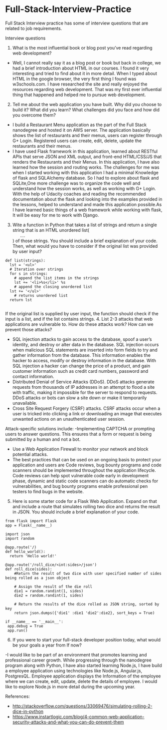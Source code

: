 # Full-Stack-Interview-Practice
Full Stack Interview practice has some of interview questions that are related to job requirements. 

Interview questions

1. What is the most influential book or blog post you’ve read regarding web  development?
  - Well, I cannot really say it as a blog post or book but back in college, we had a brief introduction about HTML in our courses. I found it very interesting and tried to find about it in more detail. 
   When I typed about HTML in the google browser, the very first thing I found was w3schools.com.  I have researched the site and really enjoyed the resources regarding web development. 
   That was my first ever influential thing that happened and helped me to pursue web development.
  
2. Tell me about the web application you have built. Why did you choose to build it? What did you learn? What challenges did you face and how did you overcome them?
 -  I build a Restaurant Menu application as the part of the Full Stack nanodegree and hosted it on AWS server. The application basically shows the list of restaurants and their menus, users can register through G+ Login. Registered users can create, edit, delete, update the restaurants and their menus.
 - I have used Flask framework in this application,  learned about RESTful APIs that serve JSON and XML output, and front-end HTML/CSS/JS that renders the Restaurants and their Menus. In this application, I have also learned how the session and routing works.
   The challenges for me was when I started working with this application I had a minimal Knowledge of flask and SQLAlchemy database. So I had to explore about flask and SQLite,One more challenge was to organize the code well and understand how the session works, as well as working with G+ Login. With the help of Udacity coaches and reading the recommended documentation about the flask and looking into the examples provided in the lessons, helped to understand and made this application possible.As I have learned basic things of a web framework while working with flask, It will be easy for me to work with Django.

3. Wite a function in Python that takes a list of strings and return a single string that is an HTML unordered list(<ul>….</ul>) of those strings. You should include a brief explanation of your code. Then, what would you have to consider  if the original list was provided by user input?
``` 
def list(strings):
  lst = '<ul>'
  # Iteration over strings
  for s in strings:
    # append the list items in the strings
    lst += '<li>%s</li>' %s
    # append the closing unordered list
  lst += '</ul>'
    # returns unordered list
  return lst
 
  ``` 
  If the original list is supplied by user input, the function should check if the input is a list, and if the list contains strings.
4. List 2-3 attacks that web applications are vulnerable to. How do these attacks work? How can we prevent those attacks?
  -	SQL injection attacks to gain access to the database, spoof  a user’s identity,  and destroy or alter data in the database. SQL injection occurs when malicious SQL statements are inserted into form fields to try and gather information from the database. This information enables the hacker to access, modify or destroy information in the database. With SQL injection a hacker can change the price of a product, and gain customer information such as credit card numbers, password and contact information.
  -	Distributed Denial of Service Attacks (DDoS). DDoS attacks generate requests from thousands  of IP addresses in an attempt to flood a site with traffic, making it impossible for the server to respond to requests. DDoS attacks or bots can slow a site down or make it temporarily unavailable.
  -	Cross Site Request Forgery (CSRF) attacks. CSRF attacks occur when a user is tricked into clicking a link or downloading an image that executes unwanted actions on an unauthenticated user session.
  
  Attack-specific solutions include:
  -Implementing CAPTCHA or prompting users to answer questions. This ensures that a form or request is being submitted by a human and not a bot.
  - Use a Web Application Firewall to monitor your network and block potential attacks.
  - The best practices that can be used on an ongoing basis to protect your application and users are Code reviews, bug bounty programs      and code scanners should be implemented throughout the application lifecycle. Code reviews can help spot vulnerable code early in          development phase, dynamic and static code scanners can do automatic checks for vulnerabilities, and bug bounty programs enable            professional pen testers to find bugs in the website.
 
5. Here is some starter code for a Flask Web Application. Expand on that and include a route that simulates rolling two dice and returns    the result in JSON. You should include a brief explanation of your code.
```
from flask import Flask
app = Flask(__name__)

import json
import random

@app.route('/)
def hello_world():
  return 'Hello world!'
  
@app.route('/roll_dice/<int:sides>/json')
def roll_dice(sides):
    #Return the result of two dice with user specified number of sides being rolled as a json object
    
    # Assign the result of the die roll
    die1 = random.randint(1, sides)
    die2 = random.randint(1, sides)
    
    # Return the results of the dice rolled as JSON string, sorted by key
    return json.dumps({'die1' :die1 'die2':die2}, sort_keys = True)

if __name__ == '__main__':
 app.debug = True
 app.run()
```
6. If you were to start your full-stack developer position today, what would be your goals a year from If now?

-I would like to be part of an environment that promotes learning and professional career growth. While progressing through the nanodegree program along with Python, I have also started learning Node.js, I have build a employee application using technologies like Node.js, Angular.js, PostgresQL. Employee application displays the Information of the employee where we can create, edit, update, delete the details of employee. I would like to explore Node.js in more detail during the upcoming year.

References:
- http://stackoverflow.com/questions/33069476/simulating-rolling-2-dice-in-python
- https://www.instartlogic.com/blog/4-common-web-application-security-attacks-and-what-you-can-do-prevent-them

